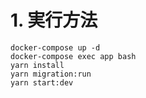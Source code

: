 # 1. 実行方法

```
docker-compose up -d
docker-compose exec app bash
yarn install
yarn migration:run
yarn start:dev
```
